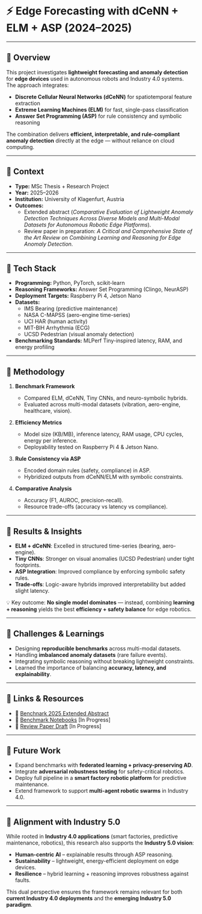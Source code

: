 # ⚡ Edge Forecasting with dCeNN + ELM + ASP (2024–2025)

---

## 🔹 Overview
This project investigates **lightweight forecasting and anomaly detection** for **edge devices** used in autonomous robots and Industry 4.0 systems.  
The approach integrates:  
- **Discrete Cellular Neural Networks (dCeNN)** for spatiotemporal feature extraction  
- **Extreme Learning Machines (ELM)** for fast, single-pass classification  
- **Answer Set Programming (ASP)** for rule consistency and symbolic reasoning  

The combination delivers **efficient, interpretable, and rule-compliant anomaly detection** directly at the edge — without reliance on cloud computing.  

---

## 🔹 Context
- **Type:** MSc Thesis + Research Project  
- **Year:** 2025–2026  
- **Institution:** University of Klagenfurt, Austria  
- **Outcomes:**  
  - Extended abstract (*Comparative Evaluation of Lightweight Anomaly Detection Techniques Across Diverse Models and Multi-Modal Datasets for Autonomous Robotic Edge Platforms*).  
  - Review paper in preparation: *A Critical and Comprehensive State of the Art Review on Combining Learning and Reasoning for Edge Anomaly Detection.*  

---

## 🔹 Tech Stack
- **Programming:** Python, PyTorch, scikit-learn  
- **Reasoning Frameworks:** Answer Set Programming (Clingo, NeurASP)  
- **Deployment Targets:** Raspberry Pi 4, Jetson Nano  
- **Datasets:**  
  - IMS Bearing (predictive maintenance)  
  - NASA C-MAPSS (aero-engine time-series)  
  - UCI HAR (human activity)  
  - MIT-BIH Arrhythmia (ECG)  
  - UCSD Pedestrian (visual anomaly detection)  
- **Benchmarking Standards:** MLPerf Tiny-inspired latency, RAM, and energy profiling  

---

## 🔹 Methodology
1. **Benchmark Framework**  
   - Compared ELM, dCeNN, Tiny CNNs, and neuro-symbolic hybrids.  
   - Evaluated across multi-modal datasets (vibration, aero-engine, healthcare, vision).  

2. **Efficiency Metrics**  
   - Model size (KB/MB), inference latency, RAM usage, CPU cycles, energy per inference.  
   - Deployability tested on Raspberry Pi 4 & Jetson Nano.  

3. **Rule Consistency via ASP**  
   - Encoded domain rules (safety, compliance) in ASP.  
   - Hybridized outputs from dCeNN/ELM with symbolic constraints.  

4. **Comparative Analysis**  
   - Accuracy (F1, AUROC, precision-recall).  
   - Resource trade-offs (accuracy vs latency vs compliance).  

---

## 🔹 Results & Insights
- **ELM + dCeNN**: Excelled in structured time-series (bearing, aero-engine).  
- **Tiny CNNs**: Stronger on visual anomalies (UCSD Pedestrian) under tight footprints.  
- **ASP Integration**: Improved compliance by enforcing symbolic safety rules.  
- **Trade-offs**: Logic-aware hybrids improved interpretability but added slight latency.  

💡 Key outcome: **No single model dominates** — instead, combining **learning + reasoning** yields the best **efficiency + safety balance** for edge robotics.  

---

## 🔹 Challenges & Learnings
- Designing **reproducible benchmarks** across multi-modal datasets.  
- Handling **imbalanced anomaly datasets** (rare failure events).  
- Integrating symbolic reasoning without breaking lightweight constraints.  
- Learned the importance of balancing **accuracy, latency, and explainability**.  

---

## 🔹 Links & Resources
- 📄 [Benchnark 2025 Extended Abstract](../publications/preprints.md)  
- 📓 [Benchmark Notebooks](../docs/notebooks/edge-forecasting/)   [In Progress]
- 📝 [Review Paper Draft](../docs/manuscripts/review-paper/)   [In Progress]

---

## 🔹 Future Work
- Expand benchmarks with **federated learning + privacy-preserving AD**.  
- Integrate **adversarial robustness testing** for safety-critical robotics.  
- Deploy full pipeline in a **smart factory robotic platform** for predictive maintenance.  
- Extend framework to support **multi-agent robotic swarms** in Industry 4.0.  

---

## 🔹 Alignment with Industry 5.0
While rooted in **Industry 4.0 applications** (smart factories, predictive maintenance, robotics), this research also supports the **Industry 5.0 vision**:  
- **Human-centric AI** – explainable results through ASP reasoning.  
- **Sustainability** – lightweight, energy-efficient deployment on edge devices.  
- **Resilience** – hybrid learning + reasoning improves robustness against faults.  

This dual perspective ensures the framework remains relevant for both **current Industry 4.0 deployments** and the **emerging Industry 5.0 paradigm**.  
